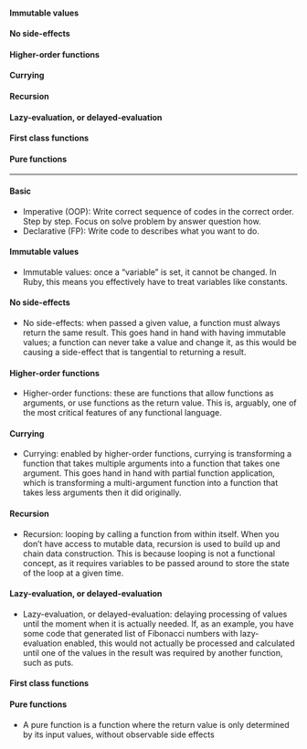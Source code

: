#### Immutable values
#### No side-effects
#### Higher-order functions
#### Currying
#### Recursion
#### Lazy-evaluation, or delayed-evaluation
#### First class functions
#### Pure functions

--------------------
#### Basic
- Imperative (OOP): Write correct sequence of codes in the correct order. Step by step. Focus on solve problem by answer question how.
- Declarative (FP): Write code to describes what you want to do.

#### Immutable values
- Immutable values: once a “variable” is set, it cannot be changed. In Ruby, this means you effectively have to treat variables like constants.
#### No side-effects
- No side-effects: when passed a given value, a function must always return the same result. This goes hand in hand with having immutable values; a function can never take a value and change it, as this would be causing a side-effect that is tangential to returning a result.
  
#### Higher-order functions
- Higher-order functions: these are functions that allow functions as arguments, or use functions as the return value. This is, arguably, one of the most critical features of any functional language.
  
#### Currying
- Currying: enabled by higher-order functions, currying is transforming a function that takes multiple arguments into a function that takes one argument. This goes hand in hand with partial function application, which is transforming a multi-argument function into a function that takes less arguments then it did originally.
  
#### Recursion
- Recursion: looping by calling a function from within itself. When you don’t have access to mutable data, recursion is used to build up and chain data construction. This is because looping is not a functional concept, as it requires variables to be passed around to store the state of the loop at a given time.

#### Lazy-evaluation, or delayed-evaluation
- Lazy-evaluation, or delayed-evaluation: delaying processing of values until the moment when it is actually needed. If, as an example, you have some code that generated list of Fibonacci numbers with lazy-evaluation enabled, this would not actually be processed and calculated until one of the values in the result was required by another function, such as puts.
#### First class functions

#### Pure functions
- A pure function is a function where the return value is only determined by its input values, without observable side effects
